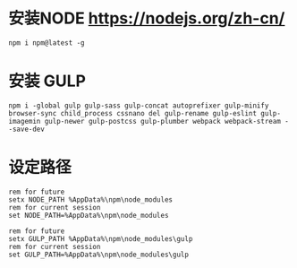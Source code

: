 # 安装NODE https://nodejs.org/zh-cn/

```
npm i npm@latest -g
```

# 安装 GULP

```
npm i -global gulp gulp-sass gulp-concat autoprefixer gulp-minify browser-sync child_process cssnano del gulp-rename gulp-eslint gulp-imagemin gulp-newer gulp-postcss gulp-plumber webpack webpack-stream --save-dev
```

# 设定路径

```
rem for future
setx NODE_PATH %AppData%\npm\node_modules
rem for current session
set NODE_PATH=%AppData%\npm\node_modules
```
```
rem for future
setx GULP_PATH %AppData%\npm\node_modules\gulp
rem for current session
set GULP_PATH=%AppData%\npm\node_modules\gulp
```

